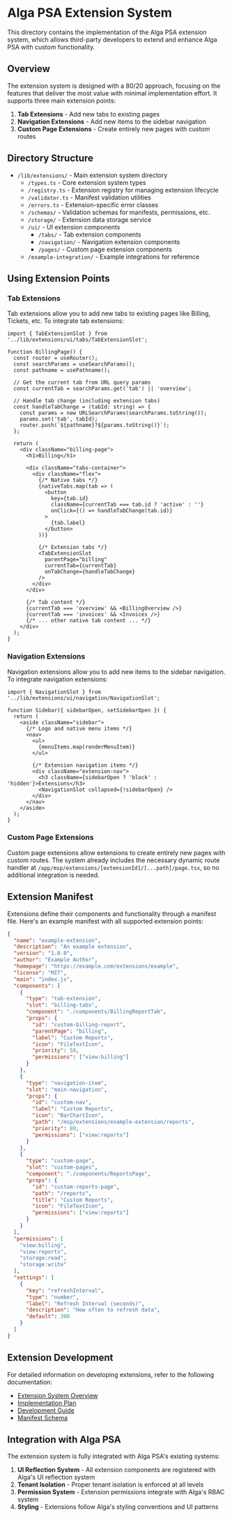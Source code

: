 # Alga PSA Extension System

This directory contains the implementation of the Alga PSA extension system, which allows third-party developers to extend and enhance Alga PSA with custom functionality.

## Overview

The extension system is designed with a 80/20 approach, focusing on the features that deliver the most value with minimal implementation effort. It supports three main extension points:

1. **Tab Extensions** - Add new tabs to existing pages
2. **Navigation Extensions** - Add new items to the sidebar navigation
3. **Custom Page Extensions** - Create entirely new pages with custom routes

## Directory Structure

- `/lib/extensions/` - Main extension system directory
  - `/types.ts` - Core extension system types
  - `/registry.ts` - Extension registry for managing extension lifecycle
  - `/validator.ts` - Manifest validation utilities
  - `/errors.ts` - Extension-specific error classes
  - `/schemas/` - Validation schemas for manifests, permissions, etc.
  - `/storage/` - Extension data storage service
  - `/ui/` - UI extension components
    - `/tabs/` - Tab extension components
    - `/navigation/` - Navigation extension components
    - `/pages/` - Custom page extension components
  - `/example-integration/` - Example integrations for reference

## Using Extension Points

### Tab Extensions

Tab extensions allow you to add new tabs to existing pages like Billing, Tickets, etc. To integrate tab extensions:

```tsx
import { TabExtensionSlot } from '../lib/extensions/ui/tabs/TabExtensionSlot';

function BillingPage() {
  const router = useRouter();
  const searchParams = useSearchParams();
  const pathname = usePathname();
  
  // Get the current tab from URL query params
  const currentTab = searchParams.get('tab') || 'overview';
  
  // Handle tab change (including extension tabs)
  const handleTabChange = (tabId: string) => {
    const params = new URLSearchParams(searchParams.toString());
    params.set('tab', tabId);
    router.push(`${pathname}?${params.toString()}`);
  };
  
  return (
    <div className="billing-page">
      <h1>Billing</h1>
      
      <div className="tabs-container">
        <div className="flex">
          {/* Native tabs */}
          {nativeTabs.map(tab => (
            <button
              key={tab.id}
              className={currentTab === tab.id ? 'active' : ''}
              onClick={() => handleTabChange(tab.id)}
            >
              {tab.label}
            </button>
          ))}
          
          {/* Extension tabs */}
          <TabExtensionSlot 
            parentPage="billing" 
            currentTab={currentTab} 
            onTabChange={handleTabChange} 
          />
        </div>
      </div>
      
      {/* Tab content */}
      {currentTab === 'overview' && <BillingOverview />}
      {currentTab === 'invoices' && <Invoices />}
      {/* ... other native tab content ... */}
    </div>
  );
}
```

### Navigation Extensions

Navigation extensions allow you to add new items to the sidebar navigation. To integrate navigation extensions:

```tsx
import { NavigationSlot } from '../lib/extensions/ui/navigation/NavigationSlot';

function Sidebar({ sidebarOpen, setSidebarOpen }) {
  return (
    <aside className="sidebar">
      {/* Logo and native menu items */}
      <nav>
        <ul>
          {menuItems.map(renderMenuItem)}
        </ul>
        
        {/* Extension navigation items */}
        <div className="extension-nav">
          <h3 className={sidebarOpen ? 'block' : 'hidden'}>Extensions</h3>
          <NavigationSlot collapsed={!sidebarOpen} />
        </div>
      </nav>
    </aside>
  );
}
```

### Custom Page Extensions

Custom page extensions allow extensions to create entirely new pages with custom routes. The system already includes the necessary dynamic route handler at `/app/msp/extensions/[extensionId]/[...path]/page.tsx`, so no additional integration is needed.

## Extension Manifest

Extensions define their components and functionality through a manifest file. Here's an example manifest with all supported extension points:

```json
{
  "name": "example-extension",
  "description": "An example extension",
  "version": "1.0.0",
  "author": "Example Author",
  "homepage": "https://example.com/extensions/example",
  "license": "MIT",
  "main": "index.js",
  "components": [
    {
      "type": "tab-extension",
      "slot": "billing-tabs",
      "component": "./components/BillingReportTab",
      "props": {
        "id": "custom-billing-report",
        "parentPage": "billing",
        "label": "Custom Reports",
        "icon": "FileTextIcon",
        "priority": 50,
        "permissions": ["view:billing"]
      }
    },
    {
      "type": "navigation-item",
      "slot": "main-navigation",
      "props": {
        "id": "custom-nav",
        "label": "Custom Reports",
        "icon": "BarChartIcon",
        "path": "/msp/extensions/example-extension/reports",
        "priority": 80,
        "permissions": ["view:reports"]
      }
    },
    {
      "type": "custom-page",
      "slot": "custom-pages",
      "component": "./components/ReportsPage",
      "props": {
        "id": "custom-reports-page",
        "path": "/reports",
        "title": "Custom Reports",
        "icon": "FileTextIcon",
        "permissions": ["view:reports"]
      }
    }
  ],
  "permissions": [
    "view:billing",
    "view:reports",
    "storage:read",
    "storage:write"
  ],
  "settings": [
    {
      "key": "refreshInterval",
      "type": "number",
      "label": "Refresh Interval (seconds)",
      "description": "How often to refresh data",
      "default": 300
    }
  ]
}
```

## Extension Development

For detailed information on developing extensions, refer to the following documentation:

- [Extension System Overview](/ee/docs/extension-system/overview.md)
- [Implementation Plan](/ee/docs/extension-system/implementation_plan.md)
- [Development Guide](/ee/docs/extension-system/development_guide.md)
- [Manifest Schema](/ee/docs/extension-system/manifest_schema.md)

## Integration with Alga PSA

The extension system is fully integrated with Alga PSA's existing systems:

1. **UI Reflection System** - All extension components are registered with Alga's UI reflection system
2. **Tenant Isolation** - Proper tenant isolation is enforced at all levels
3. **Permission System** - Extension permissions integrate with Alga's RBAC system
4. **Styling** - Extensions follow Alga's styling conventions and UI patterns